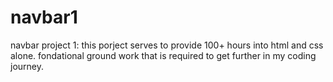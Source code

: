 # navbar1
 navbar project 1:
 this porject serves to provide 100+ hours into html and css alone. fondational ground work that is required to get further in my coding journey.